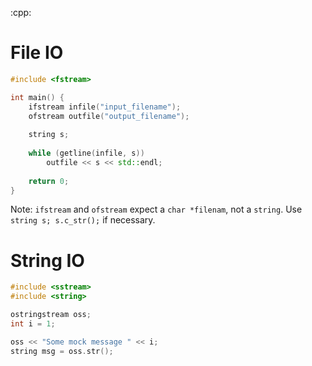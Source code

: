 :cpp:

# File IO

```cpp
#include <fstream>

int main() {
    ifstream infile("input_filename");
    ofstream outfile("output_filename");
    
    string s;
    
    while (getline(infile, s))
        outfile << s << std::endl;
    
    return 0;
}

```

Note: `ifstream` and `ofstream` expect a `char *filenam`, not a `string`. Use `string s; s.c_str();` if necessary.


# String IO

```cpp
#include <sstream>
#include <string>

ostringstream oss;
int i = 1;

oss << "Some mock message " << i;
string msg = oss.str();  

```
